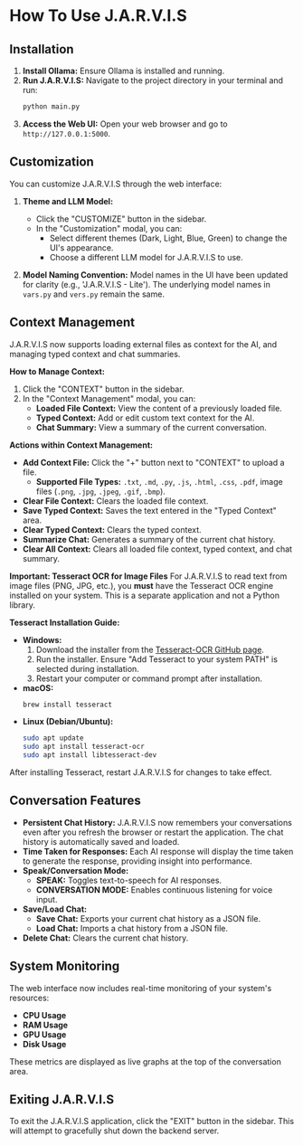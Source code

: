 # How To Use J.A.R.V.I.S

## Installation

1.  **Install Ollama:** Ensure Ollama is installed and running.
2.  **Run J.A.R.V.I.S:** Navigate to the project directory in your terminal and run:
    ```bash
    python main.py
    ```
3.  **Access the Web UI:** Open your web browser and go to `http://127.0.0.1:5000`.

## Customization

You can customize J.A.R.V.I.S through the web interface:

1.  **Theme and LLM Model:**
    *   Click the "CUSTOMIZE" button in the sidebar.
    *   In the "Customization" modal, you can:
        *   Select different themes (Dark, Light, Blue, Green) to change the UI's appearance.
        *   Choose a different LLM model for J.A.R.V.I.S to use.

2.  **Model Naming Convention:**
    Model names in the UI have been updated for clarity (e.g., 'J.A.R.V.I.S - Lite'). The underlying model names in `vars.py` and `vers.py` remain the same.

## Context Management

J.A.R.V.I.S now supports loading external files as context for the AI, and managing typed context and chat summaries.

**How to Manage Context:**
1.  Click the "CONTEXT" button in the sidebar.
2.  In the "Context Management" modal, you can:
    *   **Loaded File Context:** View the content of a previously loaded file.
    *   **Typed Context:** Add or edit custom text context for the AI.
    *   **Chat Summary:** View a summary of the current conversation.

**Actions within Context Management:**
*   **Add Context File:** Click the "+" button next to "CONTEXT" to upload a file.
    *   **Supported File Types:** `.txt`, `.md`, `.py`, `.js`, `.html`, `.css`, `.pdf`, image files (`.png`, `.jpg`, `.jpeg`, `.gif`, `.bmp`).
*   **Clear File Context:** Clears the loaded file context.
*   **Save Typed Context:** Saves the text entered in the "Typed Context" area.
*   **Clear Typed Context:** Clears the typed context.
*   **Summarize Chat:** Generates a summary of the current chat history.
*   **Clear All Context:** Clears all loaded file context, typed context, and chat summary.

**Important: Tesseract OCR for Image Files**
For J.A.R.V.I.S to read text from image files (PNG, JPG, etc.), you **must** have the Tesseract OCR engine installed on your system. This is a separate application and not a Python library.

**Tesseract Installation Guide:**
-   **Windows:**
    1.  Download the installer from the [Tesseract-OCR GitHub page](https://github.com/UB-Mannheim/tesseract/wiki).
    2.  Run the installer. Ensure "Add Tesseract to your system PATH" is selected during installation.
    3.  Restart your computer or command prompt after installation.
-   **macOS:**
    ```bash
    brew install tesseract
    ```
-   **Linux (Debian/Ubuntu):**
    ```bash
    sudo apt update
    sudo apt install tesseract-ocr
    sudo apt install libtesseract-dev
    ```
After installing Tesseract, restart J.A.R.V.I.S for changes to take effect.

## Conversation Features

*   **Persistent Chat History:** J.A.R.V.I.S now remembers your conversations even after you refresh the browser or restart the application. The chat history is automatically saved and loaded.
*   **Time Taken for Responses:** Each AI response will display the time taken to generate the response, providing insight into performance.
*   **Speak/Conversation Mode:**
    *   **SPEAK:** Toggles text-to-speech for AI responses.
    *   **CONVERSATION MODE:** Enables continuous listening for voice input.
*   **Save/Load Chat:**
    *   **Save Chat:** Exports your current chat history as a JSON file.
    *   **Load Chat:** Imports a chat history from a JSON file.
*   **Delete Chat:** Clears the current chat history.

## System Monitoring

The web interface now includes real-time monitoring of your system's resources:
*   **CPU Usage**
*   **RAM Usage**
*   **GPU Usage**
*   **Disk Usage**

These metrics are displayed as live graphs at the top of the conversation area.

## Exiting J.A.R.V.I.S

To exit the J.A.R.V.I.S application, click the "EXIT" button in the sidebar. This will attempt to gracefully shut down the backend server.
